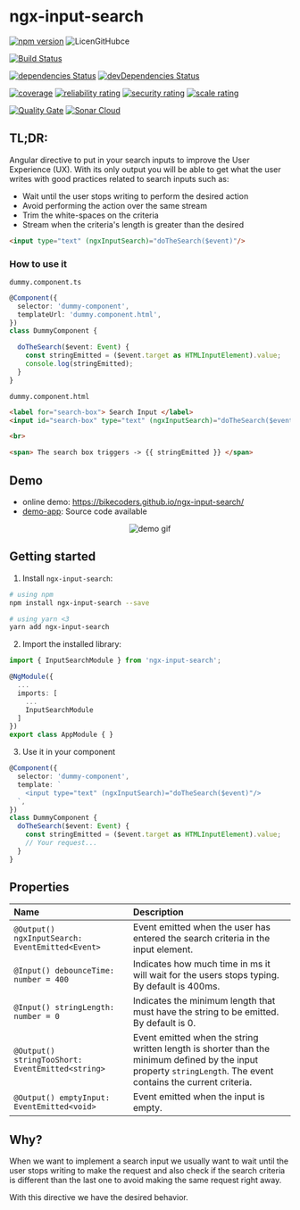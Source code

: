 # ngx-input-search

[![npm version](https://badge.fury.io/js/ngx-input-search.svg)](https://badge.fury.io/js/ngx-input-search) ![LicenGitHubce](https://img.shields.io/github/license/bikecoders/npm-package-stats.svg)

[![Build Status](https://travis-ci.org/bikecoders/ngx-input-search.svg?branch=master)](https://travis-ci.org/bikecoders/ngx-input-search)

[![dependencies Status](https://david-dm.org/bikecoders/ngx-input-search/status.svg)](https://david-dm.org/bikecoders/ngx-input-search) [![devDependencies Status](https://david-dm.org/bikecoders/ngx-input-search/dev-status.svg)](https://david-dm.org/bikecoders/ngx-input-search?type=dev)

[![coverage](https://sonarcloud.io/api/project_badges/measure?project=bikecoders_ngx-input-search&metric=coverage)](https://sonarcloud.io/dashboard?id=bikecoders_ngx-input-search) [![reliability rating](https://sonarcloud.io/api/project_badges/measure?project=bikecoders_ngx-input-search&metric=reliability_rating)](https://sonarcloud.io/dashboard?id=bikecoders_ngx-input-search) [![security rating](https://sonarcloud.io/api/project_badges/measure?project=bikecoders_ngx-input-search&metric=security_rating)](https://sonarcloud.io/dashboard?id=bikecoders_ngx-input-search) [![scale rating](https://sonarcloud.io/api/project_badges/measure?project=bikecoders_ngx-input-search&metric=sqale_rating)](https://sonarcloud.io/dashboard?id=bikecoders_ngx-input-search)

[![Quality Gate](https://sonarcloud.io/api/project_badges/quality_gate?project=bikecoders_ngx-input-search)](https://sonarcloud.io/dashboard?id=bikecoders_ngx-input-search)  [![Sonar Cloud](https://sonarcloud.io/images/project_badges/sonarcloud-white.svg)](https://sonarcloud.io/dashboard?id=bikecoders_ngx-input-search)

## TL;DR:

Angular directive to put in your search inputs to improve the User Experience (UX).
With its only output you will be able to get what the user writes with good practices related to search inputs such as:

- Wait until the user stops writing to perform the desired action
- Avoid performing the action over the same stream
- Trim the white-spaces on the criteria
- Stream when the criteria's length is greater than the desired


```html
<input type="text" (ngxInputSearch)="doTheSearch($event)"/>
```


### How to use it
`dummy.component.ts`
```ts
@Component({
  selector: 'dummy-component',
  templateUrl: 'dummy.component.html',
})
class DummyComponent {

  doTheSearch($event: Event) {
    const stringEmitted = ($event.target as HTMLInputElement).value;
    console.log(stringEmitted);
  }
}
```


`dummy.component.html`
```html
<label for="search-box"> Search Input </label>
<input id="search-box" type="text" (ngxInputSearch)="doTheSearch($event)"/>

<br>

<span> The search box triggers -> {{ stringEmitted }} </span>
```

## Demo
- online demo: https://bikecoders.github.io/ngx-input-search/
- [demo-app](https://github.com/bikecoders/ngx-input-search/tree/master/src): Source code available

<p align="center">
  <img src="docs/images/ezgif-2-f565ee76abe0.gif" alt="demo gif">
</p>

## Getting started

1. Install `ngx-input-search`:

```bash
# using npm
npm install ngx-input-search --save

# using yarn <3
yarn add ngx-input-search
```

2. Import the installed library:

```ts
import { InputSearchModule } from 'ngx-input-search';

@NgModule({
  ...
  imports: [
    ...
    InputSearchModule
  ]
})
export class AppModule { }
```

3. Use it in your component

```ts
@Component({
  selector: 'dummy-component',
  template: `
    <input type="text" (ngxInputSearch)="doTheSearch($event)"/>
  `,
})
class DummyComponent {
  doTheSearch($event: Event) {
    const stringEmitted = ($event.target as HTMLInputElement).value;
    // Your request...
  }
}
```

## Properties

| Name                                             | Description                                                                                                                                                     |
| :----------------------------------------------- | :-------------------------------------------------------------------------------------------------------------------------------------------------------------- |
| `@Output() ngxInputSearch: EventEmitted<Event>`  | Event emitted when the user has entered the search criteria in the input element.                                                                               |
| `@Input() debounceTime: number = 400`            | Indicates how much time in ms it will wait for the users stops typing. By default is 400ms.                                                                     |
| `@Input() stringLength: number = 0`              | Indicates the minimum length that must have the string to be emitted. By default is 0.                                                                          |
| `@Output() stringTooShort: EventEmitted<string>` | Event emitted when the string written length is shorter than the minimum defined by the input property `stringLength`. The event contains the current criteria. |
| `@Output() emptyInput: EventEmitted<void>`       | Event emitted when the input is empty.                                                                                                                          |


## Why?

When we want to implement a search input we usually want to wait until the user stops writing to make the request and also check if the search criteria is different than the last one to avoid making the same request right away.

With this directive we have the desired behavior.

